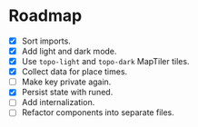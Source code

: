 # Roadmap

- [x] Sort imports.
- [x] Add light and dark mode.
- [x] Use `topo-light` and `topo-dark` MapTiler tiles.
- [x] Collect data for place times.
- [ ] Make key private again.
- [x] Persist state with runed.
- [ ] Add internalization.
- [ ] Refactor components into separate files.
